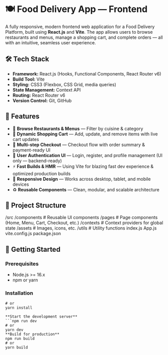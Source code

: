 # 🍽️ Food Delivery App — Frontend

A fully responsive, modern frontend web application for a Food Delivery Platform, built using **React.js** and **Vite**. The app allows users to browse restaurants and menus, manage a shopping cart, and complete orders — all with an intuitive, seamless user experience.

## 🛠️ Tech Stack

- **Framework:** React.js (Hooks, Functional Components, React Router v6)
- **Build Tool:** Vite
- **Styling:** CSS3 (Flexbox, CSS Grid, media queries)
- **State Management:** Context API
- **Routing:** React Router v6
- **Version Control:** Git, GitHub

## 🎯 Features

- 🔎 **Browse Restaurants & Menus** — Filter by cuisine & category
- 🛒 **Dynamic Shopping Cart** — Add, update, and remove items with live cart updates
- 🏃 **Multi-step Checkout** — Checkout flow with order summary & payment-ready UI
- 🔑 **User Authentication UI** — Login, register, and profile management (UI only — backend-ready)
- ⚡ **Fast Builds & HMR** — Using Vite for blazing fast dev experience & optimized production builds
- 📱 **Responsive Design** — Works across desktop, tablet, and mobile devices
- ♻️ **Reusable Components** — Clean, modular, and scalable architecture

## 📂 Project Structure

/src
/components # Reusable UI components
/pages # Page components (Home, Menu, Cart, Checkout, etc.)
/contexts # Context providers for global state
/assets # Images, icons, etc.
/utils # Utility functions
index.js
App.js
vite.config.js
package.json


## 🚀 Getting Started

### Prerequisites

- Node.js >= 16.x
- npm or yarn

### Installation


 ```npm install
# or
yarn install

 **Start the development server**
```npm run dev
# or
yarn dev
 **Build for production**
npm run build
# or
yarn build
